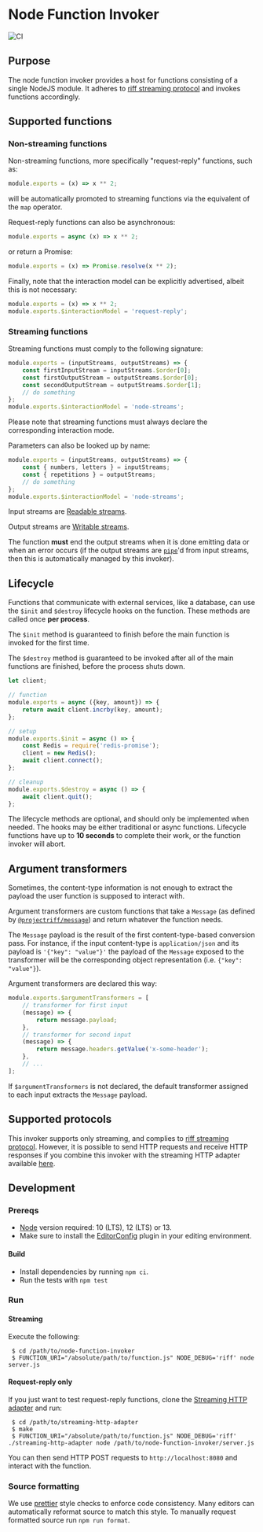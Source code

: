 # Node Function Invoker

![CI](https://github.com/projectriff/node-function-invoker/workflows/CI/badge.svg)

## Purpose

The node function invoker provides a host for functions consisting of a single NodeJS module.
It adheres to [riff streaming protocol](https://github.com/projectriff/streaming-processor)
and invokes functions accordingly.

## Supported functions

### Non-streaming functions

Non-streaming functions, more specifically "request-reply" functions, such as:
```js
module.exports = (x) => x ** 2;
```
will be automatically promoted to streaming functions via the equivalent of the `map` operator.

Request-reply functions can also be asynchronous:
```js
module.exports = async (x) => x ** 2;
```

or return a Promise:
```js
module.exports = (x) => Promise.resolve(x ** 2);
```

Finally, note that the interaction model can be explicitly advertised, albeit this is not necessary:
```js
module.exports = (x) => x ** 2;
module.exports.$interactionModel = 'request-reply';
```

### Streaming functions

Streaming functions must comply to the following signature:
```js
module.exports = (inputStreams, outputStreams) => {
    const firstInputStream = inputStreams.$order[0];
    const firstOutputStream = outputStreams.$order[0];
    const secondOutputStream = outputStreams.$order[1];
    // do something
};
module.exports.$interactionModel = 'node-streams';
```

Please note that streaming functions must always declare the corresponding interaction mode.

Parameters can also be looked up by name:
```js
module.exports = (inputStreams, outputStreams) => {
    const { numbers, letters } = inputStreams;
    const { repetitions } = outputStreams;
    // do something
};
module.exports.$interactionModel = 'node-streams';
```


Input streams are [Readable streams](https://nodejs.org/api/stream.html#stream_readable_streams).

Output streams are [Writable streams](https://nodejs.org/api/stream.html#stream_class_stream_readable).

The function **must** end the output streams when it is done emitting data or when an error occurs
(if the output streams are [`pipe`](https://nodejs.org/api/stream.html#stream_readable_pipe_destination_options)'d from
input streams, then this is automatically managed by this invoker).

## Lifecycle

Functions that communicate with external services, like a database, can use the `$init` and `$destroy` lifecycle hooks
on the function.
These methods are called once **per process**.

The `$init` method is guaranteed to finish before the main function is invoked for the first time.

The `$destroy` method is guaranteed to be invoked after all of the main functions are finished, before the process shuts down.

```js
let client;

// function
module.exports = async ({key, amount}) => {
    return await client.incrby(key, amount);
};

// setup
module.exports.$init = async () => {
    const Redis = require('redis-promise');
    client = new Redis();
    await client.connect();
};

// cleanup
module.exports.$destroy = async () => {
    await client.quit();
};
```

The lifecycle methods are optional, and should only be implemented when needed.
The hooks may be either traditional or async functions.
Lifecycle functions have up to **10 seconds** to complete their work, or the function invoker will abort.

## Argument transformers

Sometimes, the content-type information is not enough to extract the payload the user function is supposed to interact
with.

Argument transformers are custom functions that take a `Message` (as defined by [`@projectriff/message`](https://github.com/projectriff/node-message))
and return whatever the function needs.

The `Message` payload is the result of the first content-type-based  conversion pass. For instance, if the input
content-type is `application/json` and its payload is `'{"key": "value"}'` the payload of the `Message` exposed to the
transformer will be the corresponding object representation (i.e. `{"key": "value"}`).

Argument transformers are declared this way:

```js
module.exports.$argumentTransformers = [
    // transformer for first input
    (message) => {
        return message.payload;
    },
    // transformer for second input
    (message) => {
        return message.headers.getValue('x-some-header');
    },
    // ...
];
```

If `$argumentTransformers` is not declared, the default transformer assigned to each input extracts the `Message`
payload.

## Supported protocols

This invoker supports only streaming, and complies to [riff streaming protocol](https://github.com/projectriff/streaming-processor).
However, it is possible to send HTTP requests and receive HTTP responses if you combine this invoker with the streaming HTTP adapter available [here](https://github.com/projectriff/streaming-http-adapter).

## Development

### Prereqs

 - [Node](https://nodejs.org/en/download/) version required: 10 (LTS), 12 (LTS) or 13.
 - Make sure to install the [EditorConfig](https://editorconfig.org/) plugin in your editing environment.

#### Build

 - Install dependencies by running `npm ci`.
 - Run the tests with `npm test`

### Run

#### Streaming

Execute the following:

```shell script
 $ cd /path/to/node-function-invoker
 $ FUNCTION_URI="/absolute/path/to/function.js" NODE_DEBUG='riff' node server.js
```

#### Request-reply only

If you just want to test request-reply functions, clone the [Streaming HTTP adapter](https://github.com/projectriff/streaming-http-adapter) and run:

```shell script
 $ cd /path/to/streaming-http-adapter
 $ make
 $ FUNCTION_URI="/absolute/path/to/function.js" NODE_DEBUG='riff' ./streaming-http-adapter node /path/to/node-function-invoker/server.js
```

You can then send HTTP POST requests to `http://localhost:8080` and interact with the function.

### Source formatting

We use [prettier](https://prettier.io) style checks to enforce code consistency. Many editors can automatically reformat source to match this style. To manually request formatted source run `npm run format`.
